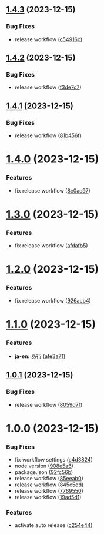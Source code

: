 ## [1.4.3](https://github.com/kbkn3/cspell-dict-riichi-mahjong/compare/v1.4.2...v1.4.3) (2023-12-15)


### Bug Fixes

* release workflow ([c54916c](https://github.com/kbkn3/cspell-dict-riichi-mahjong/commit/c54916c6aba695def14672a130828277571d66fb))

## [1.4.2](https://github.com/kbkn3/cspell-dict-riichi-mahjong/compare/v1.4.1...v1.4.2) (2023-12-15)


### Bug Fixes

* release workflow ([f3de7c7](https://github.com/kbkn3/cspell-dict-riichi-mahjong/commit/f3de7c79c0be0fac074d18edb3fb2d291c9f2355))

## [1.4.1](https://github.com/kbkn3/cspell-dict-riichi-mahjong/compare/v1.4.0...v1.4.1) (2023-12-15)


### Bug Fixes

* release workflow ([81b456f](https://github.com/kbkn3/cspell-dict-riichi-mahjong/commit/81b456f9431720d36c53205056e340513568e6c4))

# [1.4.0](https://github.com/kbkn3/cspell-dict-riichi-mahjong/compare/v1.3.0...v1.4.0) (2023-12-15)


### Features

* fix release workflow ([8c0ac97](https://github.com/kbkn3/cspell-dict-riichi-mahjong/commit/8c0ac97c31e852d4df7ef43761d84420ce9e44bd))

# [1.3.0](https://github.com/kbkn3/cspell-dict-riichi-mahjong/compare/v1.2.0...v1.3.0) (2023-12-15)


### Features

* fix release workflow ([afdafb5](https://github.com/kbkn3/cspell-dict-riichi-mahjong/commit/afdafb50ed86272bf383a98166d3bf8dcf8cbefc))

# [1.2.0](https://github.com/kbkn3/cspell-dict-riichi-mahjong/compare/v1.1.0...v1.2.0) (2023-12-15)


### Features

* fix release workflow ([926acb4](https://github.com/kbkn3/cspell-dict-riichi-mahjong/commit/926acb4da6813e0a71497f795c35ecb6bd9242c4))

# [1.1.0](https://github.com/kbkn3/cspell-dict-riichi-mahjong/compare/v1.0.1...v1.1.0) (2023-12-15)


### Features

* **ja-en:** あ行 ([afe3a71](https://github.com/kbkn3/cspell-dict-riichi-mahjong/commit/afe3a71a16889dedbddaab0f234df1cc38e646d7))

## [1.0.1](https://github.com/kbkn3/cspell-dict-riichi-mahjong/compare/v1.0.0...v1.0.1) (2023-12-15)


### Bug Fixes

* release workflow ([8059d7f](https://github.com/kbkn3/cspell-dict-riichi-mahjong/commit/8059d7f23c9e185223428adb3b3f00c13ac8400b))

# 1.0.0 (2023-12-15)


### Bug Fixes

* fix workflow settings ([c4d3824](https://github.com/kbkn3/cspell-dict-riichi-mahjong/commit/c4d3824ad838d051e0c7ea499ae727dfb6dc7e04))
* node version ([908e5a6](https://github.com/kbkn3/cspell-dict-riichi-mahjong/commit/908e5a6f16d70d07175574d31b74531ff03e14ac))
* package.json ([92fc56b](https://github.com/kbkn3/cspell-dict-riichi-mahjong/commit/92fc56b8e914a42304fafd5fed43e446aaee7cce))
* release workflow ([85eeab0](https://github.com/kbkn3/cspell-dict-riichi-mahjong/commit/85eeab0c6d945a2bf6dd469143da05690f2f5330))
* release workflow ([845c5dd](https://github.com/kbkn3/cspell-dict-riichi-mahjong/commit/845c5ddac48cc48edc4fcc87bc4973211aa9c2ef))
* release workflow ([7769550](https://github.com/kbkn3/cspell-dict-riichi-mahjong/commit/77695505bf7a2b3a07ef1a6ced886f8452401e59))
* release workflow ([19ad5d1](https://github.com/kbkn3/cspell-dict-riichi-mahjong/commit/19ad5d100e42863b1e5d51f061494bc608b5b95b))


### Features

* activate auto release ([c254e44](https://github.com/kbkn3/cspell-dict-riichi-mahjong/commit/c254e44f0fae48ff3e8e82c1878c44ce21013440))
